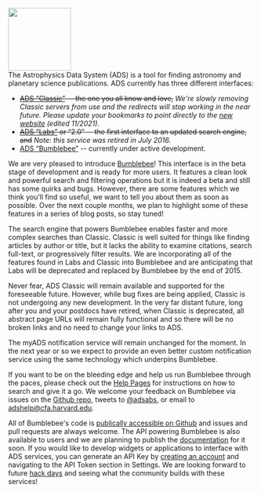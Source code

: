 
<img src="{{ site.baseurl }}/blog/images/blog_2015-07-15_adsbumblebee.png" width="128"><br>
The Astrophysics Data System (ADS) is a tool for finding astronomy and planetary science publications. ADS currently has three different interfaces:

 * ~~[ADS “Classic”](http://adsabs.harvard.edu/abstract_service.html) -- the one you all know and love,~~ *We're slowly removing Classic servers from use and the redirects will stop working in the near future. Please update your bookmarks to point directly to the [new website](https://ui.adsabs.harvard.edu/) (edited 11/2021).*
 * ~~[ADS “Labs”](http://adslabs.org/adsabs) or “2.0” -- the first interface to an updated search engine, and~~ *Note: this service was retired in July 2016.*
 * [ADS “Bumblebee”](https://ui.adsabs.harvard.edu/#index/) -- currently under active development.


We are very pleased to introduce [Bumblebee](https://ui.adsabs.harvard.edu/#index/)! This interface is in the beta stage of development and is ready for more users. It features a clean look and powerful search and filtering operations but it is indeed a beta and still has some quirks and bugs. However, there are some features which we think you’ll find so useful, we want to tell you about them as soon as possible. Over the next couple months, we plan to highlight some of these features in a series of blog posts, so stay tuned!

The search engine that powers  Bumblebee enables faster and more complex searches than Classic. Classic is well suited for things like finding articles by author or title, but it lacks the ability to examine citations, search full-text, or progressively filter results.  We are incorporating all of the features found in Labs and Classic into Bumblebee and are anticipating that Labs will be deprecated and replaced by Bumblebee by the end of 2015.

Never fear, ADS Classic will remain available and supported for the foreseeable future. However, while bug fixes are being applied, Classic is not undergoing any new development. In the very far distant future, long after you and your postdocs have retired, when Classic is deprecated, all abstract page URLs will remain fully functional and so there will be no broken links and no need to change your links to ADS.

The myADS notification service will remain unchanged for the moment. In the next year or so we expect to provide an even better custom notification service using the same technology which underpins Bumblebee.

If you want to be on the bleeding edge and help us run Bumblebee through the paces, please check out the [Help Pages](../help/search/) for instructions on how to search and give it a go. We welcome your feedback on Bumblebee via issues on the [Github repo](https://github.com/adsabs/bumblebee/issues), tweets to [@adsabs](https://twitter.com/adsabs), or email to adshelp@cfa.harvard.edu.

All of Bumblebee's code is [publically accessible on Github](https://github.com/adsabs/bumblebee) and issues and pull requests are always welcome. The API powering Bumblebee is also available to users and we are planning to publish the [documentation](../help/api/) for it soon. If you would like to develop widgets or applications to interface with ADS services, you can generate an API Key by [creating an account](https://ui.adsabs.harvard.edu/#user/account/register) and navigating to the API Token section in Settings. We are looking forward to future [hack days](http://www.astrobetter.com/blog/tag/hackday/) and seeing what the community builds with these services!
